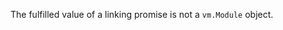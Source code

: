 
The fulfilled value of a linking promise is not a `vm.Module` object.

<a id="ERR_VM_MODULE_STATUS"></a>
